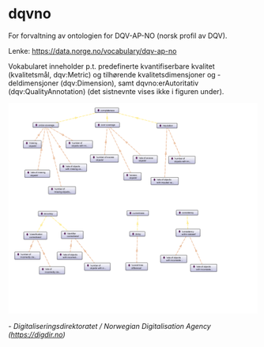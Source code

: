 # dqvno

For forvaltning av ontologien for DQV-AP-NO (norsk profil av DQV).

Lenke: <https://data.norge.no/vocabulary/dqv-ap-no>

Vokabularet inneholder p.t. predefinerte kvantifiserbare kvalitet (kvalitetsmål, dqv:Metric) og tilhørende kvalitetsdimensjoner og -deldimensjoner (dqv:Dimension), samt dqvno:erAutoritativ (dqv:QualityAnnotation) (det sistnevnte vises ikke i figuren under).

![predefinerte kvalitetsmål](images/dqvno_v04.png)

\- _Digitaliseringsdirektoratet / Norwegian Digitalisation Agency (<https://digdir.no>)_
